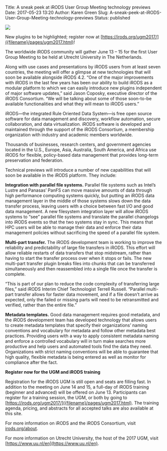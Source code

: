 Title: A sneak peek at iRODS User Group Meeting technology previews
Date: 2017-05-23 13:20
Author: Karen Green
Slug: A-sneak-peek-at-iRODS-User-Group-Meeting-technology-previews
Status: published

<div class="full_image"><img src="{filename}/images/ugm_2017_crest.jpg" /></div>

New plugins to be highlighted; register now at [https://irods.org/ugm2017/]({filename}/pages/ugm2017.html)!

The worldwide iRODS community will gather June 13 – 15 for the first User Group Meeting to be held at Utrecht University in The Netherlands. 

Along with use cases and presentations by iRODS users from at least seven countries, the meeting will offer a glimpse at new technologies that will soon be available alongside iRODS 4.2.
 “One of the major improvements with iRODS in the last few years has been our ability to build iRODS as a modular platform to which we can easily introduce new plugins independent of major software updates,” said Jason Coposky, executive director of the iRODS Consortium. “We will be talking about some of those soon-to-be available functionalities and what they will mean to iRODS users.”

iRODS—the integrated Rule Oriented Data System—is free open source software for data management and discovery, workflow automation, secure collaboration, and data virtualization. iRODS software is developed and maintained through the support of the iRODS Consortium, a membership organization with industry and academic members worldwide. 

Thousands of businesses, research centers, and government agencies located in the U.S., Europe, Asia, Australia, South America, and Africa use iRODS for flexible, policy-based data management that provides long-term preservation and federation. 

Technical previews will introduce a number of new capabilities that will soon be available in the iRODS platform. They include:

<b>Integration with parallel file systems.</b> Parallel file systems such as Intel’s Lustre and Panasas’ PanFS can move massive amounts of data through high performance computing systems quickly, but putting an iRODS data management layer in the middle of those systems slows down the data transfer process, leaving users with a choice between fast I/O and good data management. A new filesystem integration layer will allow iRODS systems to “see” parallel file systems and translate the parallel changelogs into iRODS events so that the two systems stay in sync. This means that HPC users will be able to manage their data and enforce their data management policies without sacrificing the speed of a parallel file system. 

<b>Multi-part transfer.</b> The iRODS development team is working to improve the reliability and predictability of large file transfers in iRODS. This effort will allow reliable restarts of data transfers that stop midstream, rather than having to start the transfer process over when it stops or fails. The new multi-part transfer plugin breaks files into chunks that can be transferred simultaneously and then reassembled into a single file once the transfer is complete. 

“This is part of our plan to reduce the code complexity of transferring large files,” said iRODS Interim Chief Technologist Terrell Russell. “Parallel multi-part transfer allows for faster data movement, and if a file doesn’t arrive as expected, only the failed or missing parts will need to be retransmitted and verified, rather than the entire file.” 

<b>Metadata templates.</b> Good data management requires good metadata, and the iRODS development team has developed technology that allows users to create metadata templates that specify their organizations’ naming conventions and vocabulary for metadata and follow other metadata best practices. Providing users with a way to apply consistent metadata naming and enforce a controlled vocabulary will in turn make searches more productive and help users and automated tools find the data they need. Organizations with strict naming conventions will be able to guarantee that high quality, flexible metadata is being entered as well as monitor for compliance after the fact.

<b>Register now for the UGM and iRODS training</b>

Registration for the iRODS UGM is still open and seats are filling fast. In addition to the meeting on June 14 and 15, a full-day of iRODS training (beginner and advanced) will be offered on June 13. Participants can register for a training session, the UGM, or both by going to [https://irods.org/ugm2017/]({filename}/pages/ugm2017.html). The training agenda, pricing, and abstracts for all accepted talks are also available at this site.

For more information on iRODS and the iRODS Consortium, visit [irods.org/about]({filename}/pages/about.html).

For more information on Utrecht University, the host of the 2017 UGM, visit [https://www.uu.nl/en](https://www.uu.nl/en).

